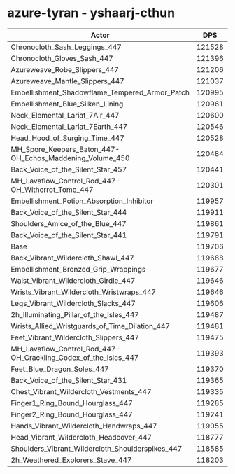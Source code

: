 # azure-tyran - yshaarj-cthun
| Actor | DPS | Increase |
|---|:---:|:---:|
|Chronocloth_Sash_Leggings_447|121528|1.52%|
|Chronocloth_Gloves_Sash_447|121396|1.41%|
|Azureweave_Robe_Slippers_447|121206|1.25%|
|Azureweave_Mantle_Slippers_447|121037|1.11%|
|Embellishment_Shadowflame_Tempered_Armor_Patch|120995|1.08%|
|Embellishment_Blue_Silken_Lining|120961|1.05%|
|Neck_Elemental_Lariat_7Air_447|120600|0.75%|
|Neck_Elemental_Lariat_7Earth_447|120546|0.70%|
|Head_Hood_of_Surging_Time_447|120528|0.69%|
|MH_Spore_Keepers_Baton_447-OH_Echos_Maddening_Volume_450|120484|0.65%|
|Back_Voice_of_the_Silent_Star_457|120441|0.61%|
|MH_Lavaflow_Control_Rod_447-OH_Witherrot_Tome_447|120301|0.50%|
|Embellishment_Potion_Absorption_Inhibitor|119957|0.21%|
|Back_Voice_of_the_Silent_Star_444|119911|0.17%|
|Shoulders_Amice_of_the_Blue_447|119861|0.13%|
|Back_Voice_of_the_Silent_Star_441|119791|0.07%|
|Base|119706|0.00%|
|Back_Vibrant_Wildercloth_Shawl_447|119688|-0.02%|
|Embellishment_Bronzed_Grip_Wrappings|119677|-0.02%|
|Waist_Vibrant_Wildercloth_Girdle_447|119646|-0.05%|
|Wrists_Vibrant_Wildercloth_Wristwraps_447|119646|-0.05%|
|Legs_Vibrant_Wildercloth_Slacks_447|119606|-0.08%|
|2h_Illuminating_Pillar_of_the_Isles_447|119487|-0.18%|
|Wrists_Allied_Wristguards_of_Time_Dilation_447|119481|-0.19%|
|Feet_Vibrant_Wildercloth_Slippers_447|119475|-0.19%|
|MH_Lavaflow_Control_Rod_447-OH_Crackling_Codex_of_the_Isles_447|119393|-0.26%|
|Feet_Blue_Dragon_Soles_447|119370|-0.28%|
|Back_Voice_of_the_Silent_Star_431|119365|-0.28%|
|Chest_Vibrant_Wildercloth_Vestments_447|119335|-0.31%|
|Finger1_Ring_Bound_Hourglass_447|119285|-0.35%|
|Finger2_Ring_Bound_Hourglass_447|119241|-0.39%|
|Hands_Vibrant_Wildercloth_Handwraps_447|119055|-0.54%|
|Head_Vibrant_Wildercloth_Headcover_447|118777|-0.78%|
|Shoulders_Vibrant_Wildercloth_Shoulderspikes_447|118585|-0.94%|
|2h_Weathered_Explorers_Stave_447|118203|-1.26%|
